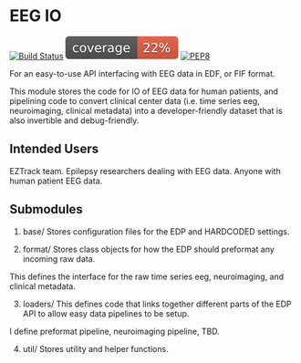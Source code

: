 # EEG IO
[![Build Status](https://travis-ci.com/adam2392/eegio.svg?token=6sshyCajdyLy6EhT8YAq&branch=master)](https://travis-ci.com/adam2392/eegio)
[![Coverage Status](./coverage.svg)](./coverage.svg)
[![PEP8](https://img.shields.io/badge/code%20style-pep8-orange.svg)](https://www.python.org/dev/peps/pep-0008/)

For an easy-to-use API interfacing with EEG data in EDF, or FIF format.

This module stores the code for IO of EEG data for human patients, and pipelining code to convert clinical center data (i.e. time series eeg, neuroimaging, clinical metadata) into a developer-friendly dataset that is also invertible and debug-friendly.

## Intended Users

EZTrack team. Epilepsy researchers dealing with EEG data. Anyone with human patient EEG data.

## Submodules
1. base/
Stores configuration files for the EDP and HARDCODED settings.

2. format/
Stores class objects for how the EDP should preformat any incoming raw data.

This defines the interface for the raw time series eeg, neuroimaging, and clinical metadata.

3. loaders/
This defines code that links together different parts of the EDP API to allow easy data pipelines to be setup.

I define preformat pipeline, neuroimaging pipeline, TBD.

4. util/
Stores utility and helper functions.
